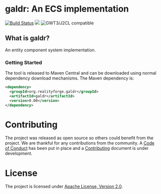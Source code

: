 # galdr: An ECS implementation

[![Build Status](https://secure.travis-ci.org/realityforge/galdr.svg?branch=master)](http://travis-ci.org/realityforge/galdr)
[<img src="https://img.shields.io/maven-central/v/org.realityforge.galdr/galdr.svg?label=latest%20release"/>](https://search.maven.org/search?q=g:org.realityforge.galdr%20a:galdr)
![GWT3/J2CL compatible](https://img.shields.io/badge/GWT3/J2CL-compatible-brightgreen.svg)

## What is galdr?

An entity component system implementation.

### Getting Started

The tool is released to Maven Central and can be downloaded using normal dependency download mechanisms.
The Maven dependency is:

```xml
<dependency>
  <groupId>org.realityforge.galdr</groupId>
  <artifactId>galdr</artifactId>
  <version>0.00</version>
</dependency>
```

# Contributing

The project was released as open source so others could benefit from the project. We are thankful for any
contributions from the community. A [Code of Conduct](CODE_OF_CONDUCT.md) has been put in place and
a [Contributing](CONTRIBUTING.md) document is under development.

# License

The project is licensed under [Apache License, Version 2.0](LICENSE).
